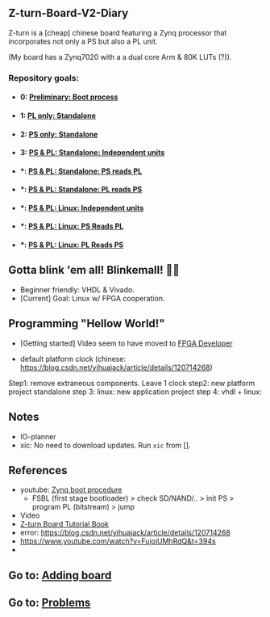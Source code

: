 ## Z-turn-Board-V2-Diary
Z-turn is a [cheap] chinese board featuring a Zynq processor that incorporates not only a PS but also a PL unit.

(My board has a Zynq7020 with a a dual core Arm & 80K LUTs (?)).

### Repository goals:
* #### 0: [Preliminary: Boot process](.site/Preliminary:_Boot_process/README.md)
* #### 1: [PL only: Standalone](.site/projects/PL_only:_Standalone/README.md)
* #### 2: [PS only: Standalone](.site/projects/PS_only:_Standalone/README.md)
* #### 3: [PS & PL: Standalone: Independent units](.site/projects/PS_&_PL:_Standalone:_Independent_units/README.md)
* #### *: [PS & PL: Standalone: PS reads PL](.site/projects/PS_&_PL:_Standalone:_PS_reads_PL/README.md)
* #### *: [PS & PL: Standalone: PL reads PS](.site/projects/PS_&_PL:_Standalone:_PL_reads_PS/README.md)
* #### *: [PS & PL: Linux: Independent units](.site/projects/PS_&_PL:_Linux:_Independent_units/README.md)
* #### *: [PS & PL: Linux: PS Reads PL](.site/projects/PS_&_PL:_Linux:_PS_Reads_PL/README.md)
* #### *: [PS & PL: Linux: PL Reads PS](.site/projects/PS_&_PL:_Linux:_PL_Reads_PS/README.md)

## Gotta blink 'em all! Blinkemall! 🧶🧶

* Beginner friendly: VHDL & Vivado.
* [Current] Goal: Linux w/ FPGA cooperation.

## Programming "Hellow World!"

* [Getting started] Video seem to have moved to [FPGA Developer](https://www.youtube.com/watch?v=fVrcUiYxe7M)

* default platform clock (chinese: https://blog.csdn.net/yihuajack/article/details/120714268)

Step1:
remove extraneous components. Leave 1 clock
step2: new platform project
standalone
step 3:
linux: new application project
step 4:
vhdl + linux:

## Notes

* IO-planner
* xic: No need to download updates. Run `xic` from [].

## References

* youtube: [Zynq boot procedure](https://www.youtube.com/watch?v=bGgPLgnntRk)
    * FSBL (first stage bootloader) > check SD/NAND/.. > init PS > program PL (bitstream) > jump
* Video
* [Z-turn Board Tutorial Book](https://www.myirtech.com/soft.asp?id=969)
* error: https://blog.csdn.net/yihuajack/article/details/120714268
* https://www.youtube.com/watch?v=FujoiUMhRdQ&t=394s
* 

## Go to: [Adding board](Adding_board.md)
## Go to: [Problems](Problems.md)
